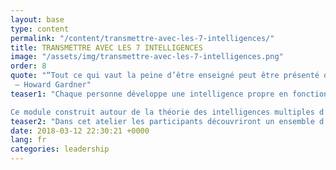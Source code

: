 ```yaml
---
layout: base
type: content
permalink: "/content/transmettre-avec-les-7-intelligences/"
title: TRANSMETTRE AVEC LES 7 INTELLIGENCES
image: "/assets/img/transmettre-avec-les-7-intelligences.png"
order: 8
quote: "“Tout ce qui vaut la peine d’être enseigné peut être présenté de différentes façons.”
 – Howard Gardner"
teaser1: "Chaque personne développe une intelligence propre en fonction de ses expériences individuelles.

Ce module construit autour de la théorie des intelligences multiples d’Howard Gardner sensibilise les participants à leur propre profil intellectuel et attire leur attention sur l’importance d’activer chez autrui les 7 types d’intelligences lors de leurs interactions."
teaser2: "Dans cet atelier les participants découvriront un ensemble d’outils opérationnels leur permettant de rythmer leur interactions et prises de paroles."
date: 2018-03-12 22:30:21 +0000
lang: fr
categories: leadership
---
```

